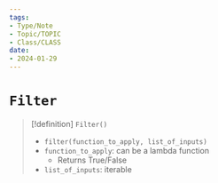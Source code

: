 ```yaml
---
tags:
- Type/Note
- Topic/TOPIC
- Class/CLASS
date:
- 2024-01-29
---
```

# `Filter`  

> [!definition] `Filter()`  
> - `filter(function_to_apply, list_of_inputs)`  
> - `function_to_apply`: can be a lambda function  
> 	- Returns True/False  
> - `list_of_inputs`: iterable  
